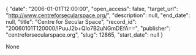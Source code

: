 {
  "date": "2006-01-01T12:00:00", 
  "open_access": false, 
  "target_url": "http://www.centreforsecularspace.org/", 
  "description": null, 
  "end_date": null, 
  "title": "Centre for Secular Space", 
  "record_id": "20060101T120000/lPuuJ2b+QIo7B2uNGmDEfA==", 
  "publisher": "centreforsecularspace.org", 
  "slug": 12865, 
  "start_date": null
}

None